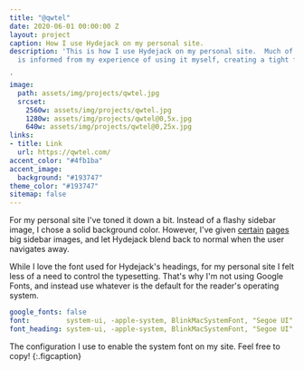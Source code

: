 ```yaml
---
title: "@qwtel"
date: 2020-06-01 00:00:00 Z
layout: project
caption: How I use Hydejack on my personal site.
description: 'This is how I use Hydejack on my personal site.  Much of the development
  is informed from my experience of using it myself, creating a tight feedback loop.

'
image:
  path: assets/img/projects/qwtel.jpg
  srcset:
    2560w: assets/img/projects/qwtel.jpg
    1280w: assets/img/projects/qwtel@0,5x.jpg
    640w: assets/img/projects/qwtel@0,25x.jpg
links:
- title: Link
  url: https://qwtel.com/
accent_color: "#4fb1ba"
accent_image:
  background: "#193747"
theme_color: "#193747"
sitemap: false
---
```


For my personal site I've toned it down a bit. Instead of a flashy sidebar image, I chose a solid background color.
However, I've given [certain](https://qwtel.com/projects/ducky-hunting/) [pages](https://qwtel.com/projects/blocky-blocks/) big sidebar images,
and let Hydejack blend back to normal when the user navigates away.

While I love the font used for Hydejack's headings, for my personal site I felt less of a need to control the typesetting.
That's why I'm not using Google Fonts, and instead use whatever is the default for the reader's operating system.

```yml
google_fonts: false
font:         system-ui, -apple-system, BlinkMacSystemFont, "Segoe UI", "Roboto", "Oxygen", "Ubuntu", "Cantarell", "Fira Sans", "Droid Sans", "Helvetica Neue", sans-serif;
font_heading: system-ui, -apple-system, BlinkMacSystemFont, "Segoe UI", "Roboto", "Oxygen", "Ubuntu", "Cantarell", "Fira Sans", "Droid Sans", "Helvetica Neue", sans-serif;
```

The configuration I use to enable the system font on my site. Feel free to copy!
{:.figcaption}